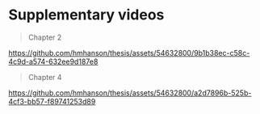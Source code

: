 # Supplementary videos

> Chapter 2

https://github.com/hmhanson/thesis/assets/54632800/9b1b38ec-c58c-4c9d-a574-632ee9d187e8


> Chapter 4

https://github.com/hmhanson/thesis/assets/54632800/a2d7896b-525b-4cf3-bb57-f89741253d89



